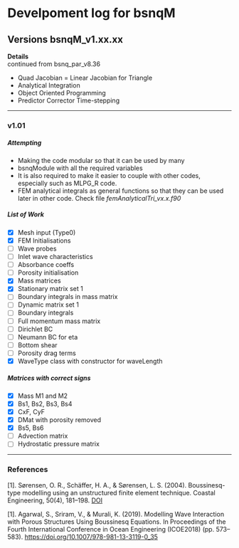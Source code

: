# Develpoment log for bsnqM

## Versions bsnqM_v1.xx.xx

**Details**  
continued from bsnq\_par\_v8.36

- Quad Jacobian = Linear Jacobian for Triangle
- Analytical Integration
- Object Oriented Programming
- Predictor Corrector Time-stepping

-----------------------------------------------

### v1.01

##### Attempting
- Making the code modular so that it can be used by many
- bsnqModule with all the required variables
- It is also required to make it easier to couple with other codes, especially such as MLPG\_R code.
- FEM analytical integrals as general functions so that they can be used later in other code. Check file *femAnalyticalTri_vx.x.f90*

##### List of Work
- [x] Mesh input (Type0)
- [x] FEM Initialisations
- [ ] Wave probes
- [ ] Inlet wave characteristics
- [ ] Absorbance coeffs
- [ ] Porosity initialisation
- [x] Mass matrices
- [x] Stationary matrix set 1
- [ ] Boundary integrals in mass matrix
- [ ] Dynamic matrix set 1
- [ ] Boundary integrals
- [ ] Full momentum mass matrix
- [ ] Dirichlet BC
- [ ] Neumann BC for eta
- [ ] Bottom shear 
- [ ] Porosity drag terms
- [x] WaveType class with constructor for waveLength

##### Matrices with correct signs
- [x] Mass M1 and M2
- [x] Bs1, Bs2, Bs3, Bs4
- [x] CxF, CyF
- [x] DMat with porosity removed
- [x] Bs5, Bs6
- [ ] Advection matrix
- [ ] Hydrostatic pressure matrix

-----------------------------------------------

### References
[1]. Sørensen, O. R., Schäffer, H. A., & Sørensen, L. S. (2004). Boussinesq-type modelling using an unstructured finite element technique. Coastal Engineering, 50(4), 181–198. [DOI](https://doi.org/10.1016/j.coastaleng.2003.10.005)

[1]. Agarwal, S., Sriram, V., & Murali, K. (2019). Modelling Wave Interaction with Porous Structures Using Boussinesq Equations. In Proceedings of the Fourth International Conference in Ocean Engineering (ICOE2018) (pp. 573–583). <https://doi.org/10.1007/978-981-13-3119-0_35>

